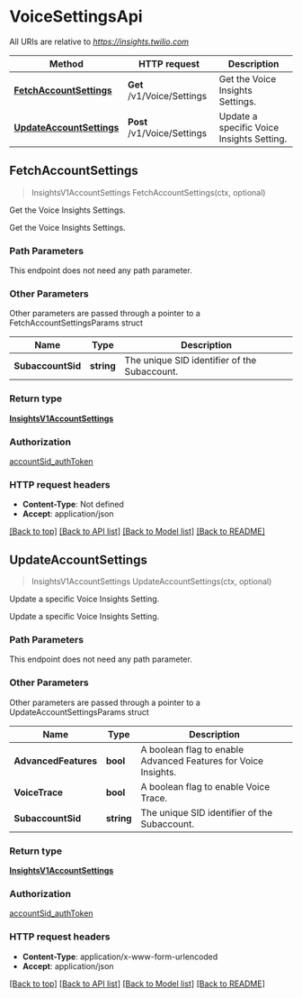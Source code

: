 # VoiceSettingsApi

All URIs are relative to *https://insights.twilio.com*

Method | HTTP request | Description
------------- | ------------- | -------------
[**FetchAccountSettings**](VoiceSettingsApi.md#FetchAccountSettings) | **Get** /v1/Voice/Settings | Get the Voice Insights Settings.
[**UpdateAccountSettings**](VoiceSettingsApi.md#UpdateAccountSettings) | **Post** /v1/Voice/Settings | Update a specific Voice Insights Setting.



## FetchAccountSettings

> InsightsV1AccountSettings FetchAccountSettings(ctx, optional)

Get the Voice Insights Settings.

Get the Voice Insights Settings.

### Path Parameters

This endpoint does not need any path parameter.

### Other Parameters

Other parameters are passed through a pointer to a FetchAccountSettingsParams struct


Name | Type | Description
------------- | ------------- | -------------
**SubaccountSid** | **string** | The unique SID identifier of the Subaccount.

### Return type

[**InsightsV1AccountSettings**](InsightsV1AccountSettings.md)

### Authorization

[accountSid_authToken](../README.md#accountSid_authToken)

### HTTP request headers

- **Content-Type**: Not defined
- **Accept**: application/json

[[Back to top]](#) [[Back to API list]](../README.md#documentation-for-api-endpoints)
[[Back to Model list]](../README.md#documentation-for-models)
[[Back to README]](../README.md)


## UpdateAccountSettings

> InsightsV1AccountSettings UpdateAccountSettings(ctx, optional)

Update a specific Voice Insights Setting.

Update a specific Voice Insights Setting.

### Path Parameters

This endpoint does not need any path parameter.

### Other Parameters

Other parameters are passed through a pointer to a UpdateAccountSettingsParams struct


Name | Type | Description
------------- | ------------- | -------------
**AdvancedFeatures** | **bool** | A boolean flag to enable Advanced Features for Voice Insights.
**VoiceTrace** | **bool** | A boolean flag to enable Voice Trace.
**SubaccountSid** | **string** | The unique SID identifier of the Subaccount.

### Return type

[**InsightsV1AccountSettings**](InsightsV1AccountSettings.md)

### Authorization

[accountSid_authToken](../README.md#accountSid_authToken)

### HTTP request headers

- **Content-Type**: application/x-www-form-urlencoded
- **Accept**: application/json

[[Back to top]](#) [[Back to API list]](../README.md#documentation-for-api-endpoints)
[[Back to Model list]](../README.md#documentation-for-models)
[[Back to README]](../README.md)

